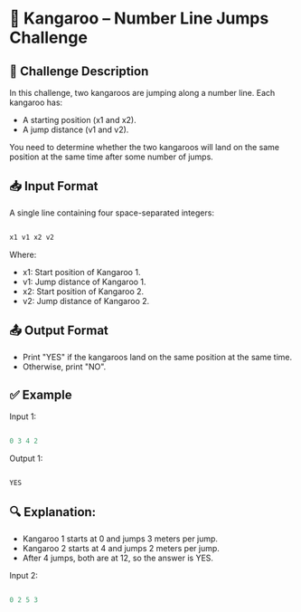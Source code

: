 # 🦘 Kangaroo – Number Line Jumps Challenge

## 📝 Challenge Description

In this challenge, two kangaroos are jumping along a number line. Each kangaroo has:

- A starting position (x1 and x2).
- A jump distance (v1 and v2).

You need to determine whether the two kangaroos will land on the same position at the same time after some number of jumps.

## 📥 Input Format

A single line containing four space-separated integers:
```java

x1 v1 x2 v2

```
Where:
- x1: Start position of Kangaroo 1.
- v1: Jump distance of Kangaroo 1.
- x2: Start position of Kangaroo 2.
- v2: Jump distance of Kangaroo 2.

## 📤 Output Format

- Print "YES" if the kangaroos land on the same position at the same time.
- Otherwise, print "NO".

## ✅ Example

Input 1:
```java

0 3 4 2

```
Output 1:
```java

YES

```
## 🔍 Explanation:

- Kangaroo 1 starts at 0 and jumps 3 meters per jump.
- Kangaroo 2 starts at 4 and jumps 2 meters per jump.
- After 4 jumps, both are at 12, so the answer is YES.

Input 2:
```java

0 2 5 3

```
